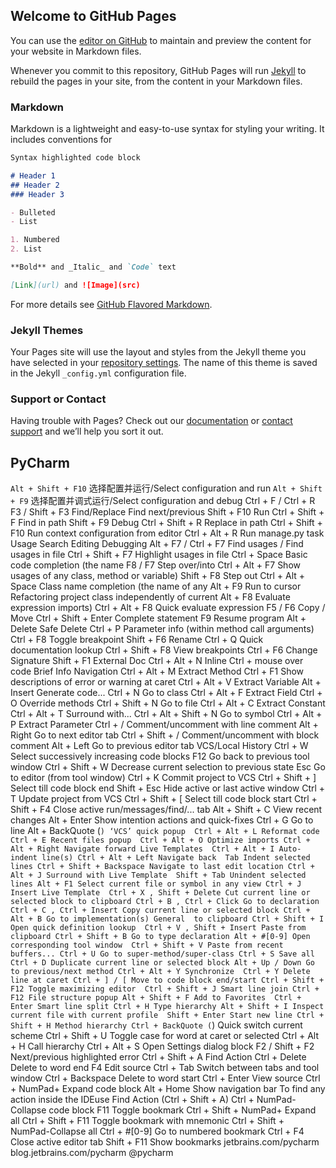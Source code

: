 ## Welcome to GitHub Pages

You can use the [editor on GitHub](https://github.com/vgfeng/shortcut_map/edit/master/README.md) to maintain and preview the content for your website in Markdown files.

Whenever you commit to this repository, GitHub Pages will run [Jekyll](https://jekyllrb.com/) to rebuild the pages in your site, from the content in your Markdown files.

### Markdown

Markdown is a lightweight and easy-to-use syntax for styling your writing. It includes conventions for

```markdown
Syntax highlighted code block

# Header 1
## Header 2
### Header 3

- Bulleted
- List

1. Numbered
2. List

**Bold** and _Italic_ and `Code` text

[Link](url) and ![Image](src)
```

For more details see [GitHub Flavored Markdown](https://guides.github.com/features/mastering-markdown/).

### Jekyll Themes

Your Pages site will use the layout and styles from the Jekyll theme you have selected in your [repository settings](https://github.com/vgfeng/shortcut_map/settings). The name of this theme is saved in the Jekyll `_config.yml` configuration file.

### Support or Contact

Having trouble with Pages? Check out our [documentation](https://help.github.com/categories/github-pages-basics/) or [contact support](https://github.com/contact) and we’ll help you sort it out.

## PyCharm
`Alt + Shift + F10`  选择配置并运行/Select configuration and run 
`Alt + Shift + F9` 选择配置并调式运行/Select configuration and debug 
Ctrl + F / Ctrl + R 
F3 / Shift + F3 
Find/Replace 
Find next/previous 
Shift + F10 Run Ctrl + Shift + F Find in path 
Shift + F9 Debug Ctrl + Shift + R Replace in path 
Ctrl + Shift + F10 Run context configuration from editor 
Ctrl + Alt + R Run manage.py task Usage Search 
Editing Debugging Alt + F7 / Ctrl + F7 Find usages / Find usages in file 
Ctrl + Shift + F7 Highlight usages in file 
Ctrl + Space Basic code completion (the name F8 / F7 Step over/into Ctrl + Alt + F7 Show usages 
of any class, method or variable) Shift + F8 Step out 
Ctrl + Alt + Space Class name completion (the name of any Alt + F9 Run to cursor Refactoring 
project class independently of current Alt + F8 Evaluate expression 
imports) Ctrl + Alt + F8 Quick evaluate expression F5 / F6 Copy / Move 
Ctrl + Shift + Enter Complete statement F9 Resume program Alt + Delete Safe Delete 
Ctrl + P Parameter info (within method call arguments) Ctrl + F8 Toggle breakpoint Shift + F6 Rename 
Ctrl + Q Quick documentation lookup Ctrl + Shift + F8 View breakpoints Ctrl + F6 Change Signature 
Shift + F1 External Doc Ctrl + Alt + N Inline 
Ctrl + mouse over code Brief Info Navigation Ctrl + Alt + M Extract Method 
Ctrl + F1 Show descriptions of error or warning at caret Ctrl + Alt + V Extract Variable 
Alt + Insert Generate code... Ctrl + N Go to class Ctrl + Alt + F Extract Field 
Ctrl + O Override methods Ctrl + Shift + N Go to file Ctrl + Alt + C Extract Constant 
Ctrl + Alt + T Surround with... Ctrl + Alt + Shift + N Go to symbol Ctrl + Alt + P Extract Parameter 
Ctrl + / Comment/uncomment with line comment Alt + Right Go to next editor tab 
Ctrl + Shift + / Comment/uncomment with block comment Alt + Left Go to previous editor tab VCS/Local History 
Ctrl + W Select successively increasing code blocks F12 Go back to previous tool window 
Ctrl + Shift + W Decrease current selection to previous state Esc Go to editor (from tool window) Ctrl + K Commit project to VCS 
Ctrl + Shift + ] Select till code block end Shift + Esc Hide active or last active window Ctrl + T Update project from VCS 
Ctrl + Shift + [ Select till code block start Ctrl + Shift + F4 Close active run/messages/find/... tab Alt + Shift + C View recent changes 
Alt + Enter Show intention actions and quick-fixes Ctrl + G Go to line Alt + BackQuote (`) ‘VCS’ quick popup 
Ctrl + Alt + L Reformat code Ctrl + E Recent files popup 
Ctrl + Alt + O Optimize imports Ctrl + Alt + Right Navigate forward Live Templates 
Ctrl + Alt + I Auto-indent line(s) Ctrl + Alt + Left Navigate back 
Tab Indent selected lines Ctrl + Shift + Backspace Navigate to last edit location Ctrl + Alt + J Surround with Live Template 
Shift + Tab Unindent selected lines Alt + F1 Select current file or symbol in any view Ctrl + J Insert Live Template 
Ctrl + X , Shift + Delete Cut current line or selected block to clipboard Ctrl + B , Ctrl + Click Go to declaration 
Ctrl + C , Ctrl + Insert Copy current line or selected block Ctrl + Alt + B Go to implementation(s) General 
to clipboard Ctrl + Shift + I Open quick definition lookup 
Ctrl + V , Shift + Insert Paste from clipboard Ctrl + Shift + B Go to type declaration Alt + #[0-9] Open corresponding tool window 
Ctrl + Shift + V Paste from recent buffers... Ctrl + U Go to super-method/super-class Ctrl + S Save all 
Ctrl + D Duplicate current line or selected block Alt + Up / Down Go to previous/next method Ctrl + Alt + Y Synchronize 
Ctrl + Y Delete line at caret Ctrl + ] / [ Move to code block end/start Ctrl + Shift + F12 Toggle maximizing editor 
Ctrl + Shift + J Smart line join Ctrl + F12 File structure popup Alt + Shift + F Add to Favorites 
Ctrl + Enter Smart line split Ctrl + H Type hierarchy Alt + Shift + I Inspect current file with current profile 
Shift + Enter Start new line Ctrl + Shift + H Method hierarchy Ctrl + BackQuote (`) Quick switch current scheme 
Ctrl + Shift + U Toggle case for word at caret or selected Ctrl + Alt + H Call hierarchy Ctrl + Alt + S Open Settings dialog 
block F2 / Shift + F2 Next/previous highlighted error Ctrl + Shift + A Find Action 
Ctrl + Delete Delete to word end F4 Edit source Ctrl + Tab Switch between tabs and tool window 
Ctrl + Backspace Delete to word start Ctrl + Enter View source 
Ctrl + NumPad+ Expand code block Alt + Home Show navigation bar To find any action inside the IDEuse Find Action (Ctrl + Shift + A) 
Ctrl + NumPad-Collapse code block F11 Toggle bookmark 
Ctrl + Shift + NumPad+ Expand all Ctrl + Shift + F11 Toggle bookmark with mnemonic 
Ctrl + Shift + NumPad-Collapse all Ctrl + #[0-9] Go to numbered bookmark 
Ctrl + F4 Close active editor tab Shift + F11 Show bookmarks jetbrains.com/pycharm blog.jetbrains.com/pycharm @pycharm 
